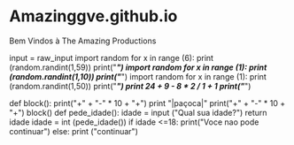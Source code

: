 Amazinggve.github.io
====================
Bem Vindos à The Amazing Productions










input = raw_input
import random
for x in range (6):
    print (random.randint(1,59))
print("_______________________________________________")
import random
for x in range (1):
    print (random.randint(1,10))
print("_______________________________________________")
import random
for x in range (1):
    print (random.randint(1,50))
print("_______________________________________________")
print 24 + 9 - 8 * 2 / 1 + 1
print("_______________________________________________")

def block():
	print("+" + "-" * 10 + "+")
	print "|paçoca|"
	print("+" + "-" * 10 + "+")
block()	
def pede_idade():
	idade = input ("Qual sua idade?")
	return idade
idade = int (pede_idade())
if idade <=18: 
	print("Voce nao pode continuar")
else: 
	print ("continuar")
